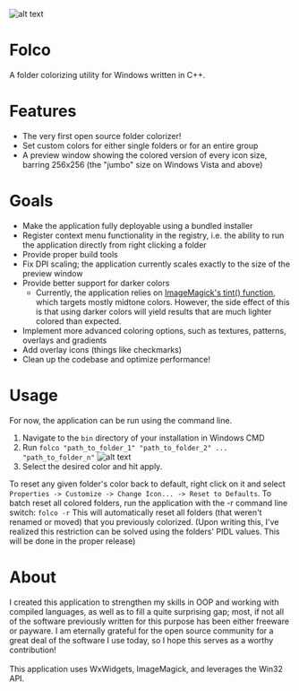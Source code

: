 
![alt text](https://github.com/ecoates2/folco/blob/main/logo.png?raw=true)


# Folco
A folder colorizing utility for Windows written in C++.

# Features
* The very first open source folder colorizer!
* Set custom colors for either single folders or for an entire group
* A preview window showing the colored version of every icon size, barring 256x256 (the "jumbo" size on Windows Vista and above)

# Goals
* Make the application fully deployable using a bundled installer
* Register context menu functionality in the registry, i.e. the ability to run the application directly from right clicking a folder
* Provide proper build tools
* Fix DPI scaling; the application currently scales exactly to the size of the preview window
* Provide better support for darker colors
  * Currently, the application relies on [ImageMagick's tint() function](https://legacy.imagemagick.org/Usage/color_mods/#tinting), which targets mostly midtone colors. However, the side effect of this is that using darker colors will yield results that are much lighter colored than expected.
* Implement more advanced coloring options, such as textures, patterns, overlays and gradients
* Add overlay icons (things like checkmarks)
* Clean up the codebase and optimize performance!

# Usage
For now, the application can be run using the command line.

1. Navigate to the `bin` directory of your installation in Windows CMD
2. Run `folco "path_to_folder_1" "path_to_folder_2" ... "path_to_folder_n"`
![alt text](https://github.com/ecoates2/folco/blob/main/screenshot.png?raw=true)
3. Select the desired color and hit apply. 

To reset any given folder's color back to default, right click on it and select `Properties -> Customize -> Change Icon... -> Reset to Defaults`. 
To batch reset all colored folders, run the application with the -r command line switch: `folco -r`
This will automatically reset all folders (that weren't renamed or moved) that you previously colorized. (Upon writing this, I've realized this restriction can be solved using the folders' PIDL values. This will be done in the proper release)

# About
I created this application to strengthen my skills in OOP and working with compiled languages, as well as to fill a quite surprising gap; most, if not all of the software previously written for this purpose has been either freeware or payware. I am eternally grateful for the open source community for a great deal of the software I use today, so I hope this serves as a worthy contribution! <br /><br />
This application uses WxWidgets, ImageMagick, and leverages the Win32 API.


